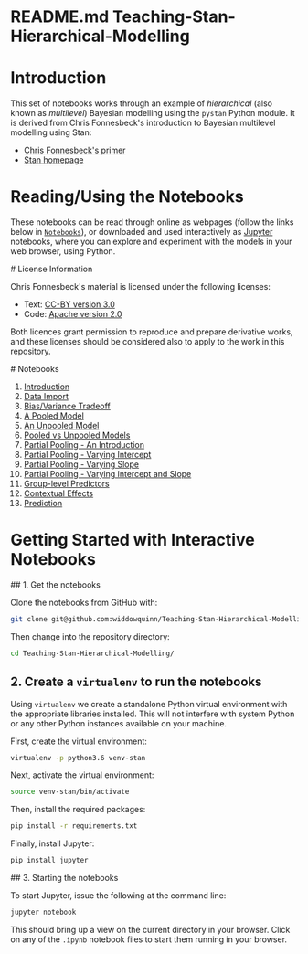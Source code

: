# README.md Teaching-Stan-Hierarchical-Modelling

# Introduction

This set of notebooks works through an example of *hierarchical* (also known as *multilevel*) Bayesian modelling using the `pystan` Python module. It is derived from Chris Fonnesbeck's introduction to Bayesian multilevel modelling using Stan:

* [Chris Fonnesbeck's primer](http://mc-stan.org/users/documentation/case-studies/radon.html)
* [Stan homepage](http://mc-stan.org/)

# Reading/Using the Notebooks

These notebooks can be read through online as webpages (follow the links below in [`Notebooks`](#notebooks)), or downloaded and used interactively as [Jupyter](https://jupyter.org/) notebooks, where you can explore and experiment with the models in your web browser, using Python.



# License Information

Chris Fonnesbeck's material is licensed under the following licenses:

* Text: [CC-BY version 3.0](https://creativecommons.org/licenses/by/3.0/)
* Code: [Apache version 2.0](https://www.apache.org/licenses/LICENSE-2.0)

Both licences grant permission to reproduce and prepare derivative works, and these licenses should be considered also to apply to the work in this repository.

<a name="notebooks">
# Notebooks

1. [Introduction](01-Introduction.html)
2. [Data Import](02-Data_Import.html)
3. [Bias/Variance Tradeoff](03-bias_variance_tradeoff.html)
4. [A Pooled Model](04-pooled_model.html)
5. [An Unpooled Model](05-unpooled_model.html)
6. [Pooled vs Unpooled Models](06-pooled_vs_unpooled.html)
7. [Partial Pooling - An Introduction](07-partial_pooling_intro.html)
8. [Partial Pooling - Varying Intercept](08-partial_pooling_varying_intercept.html)
9. [Partial Pooling - Varying Slope](09-partial_pooling_varying_slope.html)
10. [Partial Pooling - Varying Intercept and Slope](10-partial_pooling_varying_slope_and_intercept.html)
11. [Group-level Predictors](11-group_level_predictors.html)
12. [Contextual Effects](12-contextual_effects.html)
13. [Prediction](13-prediction.html)

# Getting Started with Interactive Notebooks

## 1. Get the notebooks

Clone the notebooks from GitHub with:

```bash
git clone git@github.com:widdowquinn/Teaching-Stan-Hierarchical-Modelling.git
```

Then change into the repository directory:

```bash
cd Teaching-Stan-Hierarchical-Modelling/
```

## 2. Create a `virtualenv` to run the notebooks

Using `virtualenv` we create a standalone Python virtual environment with the appropriate libraries installed. This will not interfere with system Python or any other Python instances available on your machine.

First, create the virtual environment:

```bash
virtualenv -p python3.6 venv-stan
```

Next, activate the virtual environment:

```bash
source venv-stan/bin/activate
```

Then, install the required packages:

```bash
pip install -r requirements.txt
```

Finally, install Jupyter:

```bash
pip install jupyter
```

## 3. Starting the notebooks

To start Jupyter, issue the following at the command line:

```bash
jupyter notebook
```

This should bring up a view on the current directory in your browser. Click on any of the `.ipynb` notebook files to start them running in your browser.


